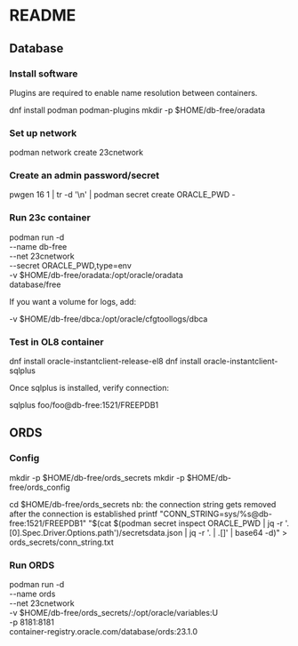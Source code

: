 # README

## Database

### Install software

Plugins are required to enable name resolution between containers.

dnf install podman podman-plugins
mkdir -p $HOME/db-free/oradata

### Set up network

podman network create 23cnetwork

### Create an admin password/secret

pwgen 16 1 | tr -d '\n' | podman secret create ORACLE_PWD -

### Run 23c container

podman run -d \
  --name db-free \
  --net 23cnetwork \
  --secret ORACLE_PWD,type=env \
  -v $HOME/db-free/oradata:/opt/oracle/oradata \
  database/free

If you want a volume for logs, add:

  -v $HOME/db-free/dbca:/opt/oracle/cfgtoollogs/dbca

### Test in OL8 container

dnf install oracle-instantclient-release-el8
dnf install oracle-instantclient-sqlplus

Once sqlplus is installed, verify connection:

sqlplus foo/foo@db-free:1521/FREEPDB1

## ORDS

### Config

mkdir -p $HOME/db-free/ords_secrets
mkdir -p $HOME/db-free/ords_config

cd $HOME/db-free/ords_secrets
nb: the connection string gets removed after the connection is established
printf "CONN_STRING=sys/%s@db-free:1521/FREEPDB1" "$(cat $(podman secret inspect ORACLE_PWD | jq -r '.[0].Spec.Driver.Options.path')/secretsdata.json | jq -r '. | .[]' | base64 -d)" > ords_secrets/conn_string.txt

### Run ORDS

podman run -d \
  --name ords \
  --net 23cnetwork \
  -v $HOME/db-free/ords_secrets/:/opt/oracle/variables:U \
  -p 8181:8181 \
  container-registry.oracle.com/database/ords:23.1.0
